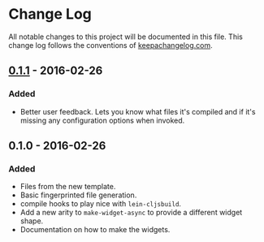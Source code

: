 # Change Log
All notable changes to this project will be documented in this file. This change log follows the conventions of [keepachangelog.com](http://keepachangelog.com/).

## [0.1.1] - 2016-02-26
### Added
- Better user feedback. Lets you know what files it's compiled and if it's missing any configuration options when invoked.

## 0.1.0 - 2016-02-26
### Added
- Files from the new template.
- Basic fingerprinted file generation.
- compile hooks to play nice with `lein-cljsbuild`.
- Add a new arity to `make-widget-async` to provide a different widget shape.
- Documentation on how to make the widgets.

[0.1.1]: https://github.com/voxdolo/lein-buster/compare/0.1.0...0.1.1
